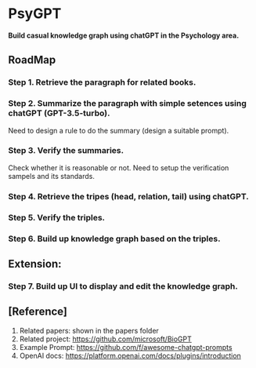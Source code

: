 # PsyGPT

**Build casual knowledge graph using chatGPT in the Psychology area.**

## RoadMap

### Step 1. Retrieve the paragraph for related books. 

### Step 2. Summarize the paragraph with simple setences using chatGPT (GPT-3.5-turbo).

Need to design a rule to do the summary (design a suitable prompt).

### Step 3. Verify the summaries. 

Check whether it is reasonable or not. Need to setup the verification sampels and its standards.

### Step 4. Retrieve the tripes (head, relation, tail) using chatGPT.

### Step 5. Verify the triples.

### Step 6. Build up knowledge graph based on the triples. 

## Extension:

### Step 7. Build up UI to display and edit the knowledge graph.


## [Reference]

1. Related papers: shown in the papers folder
2. Related project: https://github.com/microsoft/BioGPT
3. Example Prompt: https://github.com/f/awesome-chatgpt-prompts
4. OpenAI docs: https://platform.openai.com/docs/plugins/introduction
